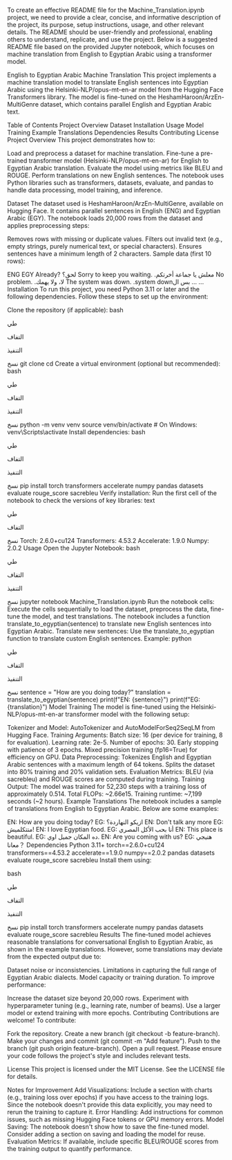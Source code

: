 To create an effective README file for the Machine_Translation.ipynb project, we need to provide a clear, concise, and informative description of the project, its purpose, setup instructions, usage, and other relevant details. The README should be user-friendly and professional, enabling others to understand, replicate, and use the project. Below is a suggested README file based on the provided Jupyter notebook, which focuses on machine translation from English to Egyptian Arabic using a transformer model.

English to Egyptian Arabic Machine Translation
This project implements a machine translation model to translate English sentences into Egyptian Arabic using the Helsinki-NLP/opus-mt-en-ar model from the Hugging Face Transformers library. The model is fine-tuned on the HeshamHaroon/ArzEn-MultiGenre dataset, which contains parallel English and Egyptian Arabic text.

Table of Contents
Project Overview
Dataset
Installation
Usage
Model Training
Example Translations
Dependencies
Results
Contributing
License
Project Overview
This project demonstrates how to:

Load and preprocess a dataset for machine translation.
Fine-tune a pre-trained transformer model (Helsinki-NLP/opus-mt-en-ar) for English to Egyptian Arabic translation.
Evaluate the model using metrics like BLEU and ROUGE.
Perform translations on new English sentences.
The notebook uses Python libraries such as transformers, datasets, evaluate, and pandas to handle data processing, model training, and inference.

Dataset
The dataset used is HeshamHaroon/ArzEn-MultiGenre, available on Hugging Face. It contains parallel sentences in English (ENG) and Egyptian Arabic (EGY). The notebook loads 20,000 rows from the dataset and applies preprocessing steps:

Removes rows with missing or duplicate values.
Filters out invalid text (e.g., empty strings, purely numerical text, or special characters).
Ensures sentences have a minimum length of 2 characters.
Sample data (first 10 rows):


ENG	EGY
Already?	‫لحق؟‬
Sorry to keep you waiting.	‫معلش يا جماعة أخرتكم.‬
No problem.	‫لا، ولا يهمك.‬
The system was down.	‫بس الsystem down.‬
...	...
Installation
To run this project, you need Python 3.11 or later and the following dependencies. Follow these steps to set up the environment:

Clone the repository (if applicable):
bash

طي

التفاف

التنفيذ

نسخ
git clone <repository-url>
cd <repository-directory>
Create a virtual environment (optional but recommended):
bash

طي

التفاف

التنفيذ

نسخ
python -m venv venv
source venv/bin/activate  # On Windows: venv\Scripts\activate
Install dependencies:
bash

طي

التفاف

التنفيذ

نسخ
pip install torch transformers accelerate numpy pandas datasets evaluate rouge_score sacrebleu
Verify installation: Run the first cell of the notebook to check the versions of key libraries:
text

طي

التفاف

نسخ
Torch: 2.6.0+cu124
Transformers: 4.53.2
Accelerate: 1.9.0
Numpy: 2.0.2
Usage
Open the Jupyter Notebook:
bash

طي

التفاف

التنفيذ

نسخ
jupyter notebook Machine_Translation.ipynb
Run the notebook cells:
Execute the cells sequentially to load the dataset, preprocess the data, fine-tune the model, and test translations.
The notebook includes a function translate_to_egyptian(sentence) to translate new English sentences into Egyptian Arabic.
Translate new sentences: Use the translate_to_egyptian function to translate custom English sentences. Example:
python

طي

التفاف

التنفيذ

نسخ
sentence = "How are you doing today?"
translation = translate_to_egyptian(sentence)
print(f"EN: {sentence}")
print(f"EG: {translation}")
Model Training
The model is fine-tuned using the Helsinki-NLP/opus-mt-en-ar transformer model with the following setup:

Tokenizer and Model: AutoTokenizer and AutoModelForSeq2SeqLM from Hugging Face.
Training Arguments:
Batch size: 16 (per device for training, 8 for evaluation).
Learning rate: 2e-5.
Number of epochs: 30.
Early stopping with patience of 3 epochs.
Mixed precision training (fp16=True) for efficiency on GPU.
Data Preprocessing:
Tokenizes English and Egyptian Arabic sentences with a maximum length of 64 tokens.
Splits the dataset into 80% training and 20% validation sets.
Evaluation Metrics:
BLEU (via sacrebleu) and ROUGE scores are computed during training.
Training Output:
The model was trained for 52,230 steps with a training loss of approximately 0.514.
Total FLOPs: ~2.66e15.
Training runtime: ~7,199 seconds (~2 hours).
Example Translations
The notebook includes a sample of translations from English to Egyptian Arabic. Below are some examples:

EN: How are you doing today?
EG: ازيكو النهاردة؟
EN: Don't talk any more
EG: متتكلميش!
EN: I love Egyptian food.
EG: أنا بحب الأكل المصري
EN: This place is beautiful.
EG: ده المكان جميل اوي.
EN: Are you coming with us?
EG: هتيجي معانا？
Dependencies
Python 3.11+
torch==2.6.0+cu124
transformers==4.53.2
accelerate==1.9.0
numpy==2.0.2
pandas
datasets
evaluate
rouge_score
sacrebleu
Install them using:

bash

طي

التفاف

التنفيذ

نسخ
pip install torch transformers accelerate numpy pandas datasets evaluate rouge_score sacrebleu
Results
The fine-tuned model achieves reasonable translations for conversational English to Egyptian Arabic, as shown in the example translations. However, some translations may deviate from the expected output due to:

Dataset noise or inconsistencies.
Limitations in capturing the full range of Egyptian Arabic dialects.
Model capacity or training duration.
To improve performance:

Increase the dataset size beyond 20,000 rows.
Experiment with hyperparameter tuning (e.g., learning rate, number of beams).
Use a larger model or extend training with more epochs.
Contributing
Contributions are welcome! To contribute:

Fork the repository.
Create a new branch (git checkout -b feature-branch).
Make your changes and commit (git commit -m "Add feature").
Push to the branch (git push origin feature-branch).
Open a pull request.
Please ensure your code follows the project's style and includes relevant tests.

License
This project is licensed under the MIT License. See the LICENSE file for details.

Notes for Improvement
Add Visualizations: Include a section with charts (e.g., training loss over epochs) if you have access to the training logs. Since the notebook doesn't provide this data explicitly, you may need to rerun the training to capture it.
Error Handling: Add instructions for common issues, such as missing Hugging Face tokens or GPU memory errors.
Model Saving: The notebook doesn't show how to save the fine-tuned model. Consider adding a section on saving and loading the model for reuse.
Evaluation Metrics: If available, include specific BLEU/ROUGE scores from the training output to quantify performance.
